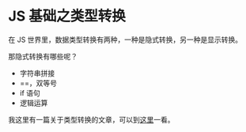 # JS 基础之类型转换

在 JS 世界里，数据类型转换有两种，一种是隐式转换，另一种是显示转换。

那隐式转换有哪些呢？

- 字符串拼接
- ==，双等号
- if 语句
- 逻辑运算

我这里有一篇关于类型转换的文章，可以到[这里](/technology/type_change.md)一看。
